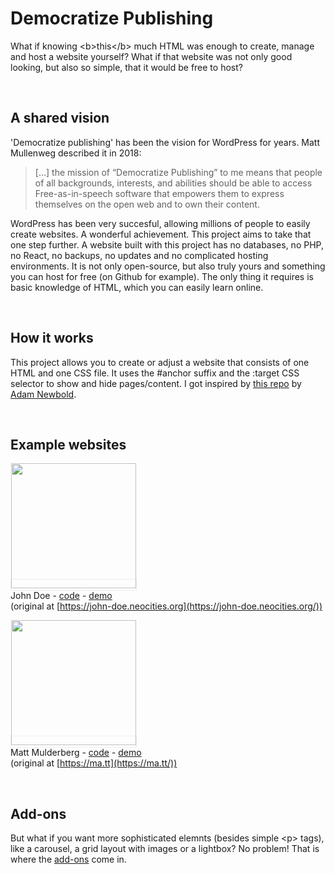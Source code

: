 # Democratize Publishing

What if knowing &lt;b&gt;this&lt;/b&gt; much HTML was enough to create, manage and host a website yourself? What if that website was not only good looking, but also so simple, that it would be free to host?

&nbsp;

## A shared vision

'Democratize publishing' has been the vision for WordPress for years. Matt Mullenweg described it in 2018:

> [...] the mission of “Democratize Publishing” to me means that people of all backgrounds, interests, and abilities should be able to access Free-as-in-speech software that empowers them to express themselves on the open web and to own their content.

WordPress has been very succesful, allowing millions of people to easily create websites. A wonderful achievement. This project aims to take that one step further. A website built with this project has no databases, no PHP, no React, no backups, no updates and no complicated hosting environments. It is not only open-source, but also truly yours and something you can host for free (on Github for example). The only thing it requires is basic knowledge of HTML, which you can easily learn online.

&nbsp;

## How it works

This project allows you to create or adjust a website that consists of one HTML and one CSS file. It uses the #anchor suffix and the :target CSS selector to show and hide pages/content. I got inspired by [this repo](https://github.com/cadars/john-doe) by [Adam Newbold](https://www.linkedin.com/in/neatnik/). 

&nbsp;

## Example websites

<a href="https://jhvanderschee.github.io/democratizepublishing/demo/" style="border: 1px solid #eee;"><img src="https://jhvanderschee.github.io/democratizepublishing/demo/screenshot.png" style="width: 200px;" /></a><br>John Doe - [code](demo/) - [demo](https://jhvanderschee.github.io/democratizepublishing/demo/)<br>(original at [https://john-doe.neocities.org](https://john-doe.neocities.org/))

<a href="https://jhvanderschee.github.io/democratizepublishing/matt-mullenweg/" style="border: 1px solid #eee;"><img src="https://jhvanderschee.github.io/democratizepublishing/matt-mullenweg/images/screenshot.png" style="width: 200px;" /></a><br>Matt Mulderberg - [code](matt-mullenweg/) - [demo](https://jhvanderschee.github.io/democratizepublishing/matt-mullenweg/)<br>(original at [https://ma.tt](https://ma.tt/))

&nbsp;

## Add-ons

But what if you want more sophisticated elemnts (besides simple &lt;p&gt; tags), like a carousel, a grid layout with images or a lightbox? No problem! That is where the [add-ons](add-ons/) come in.
